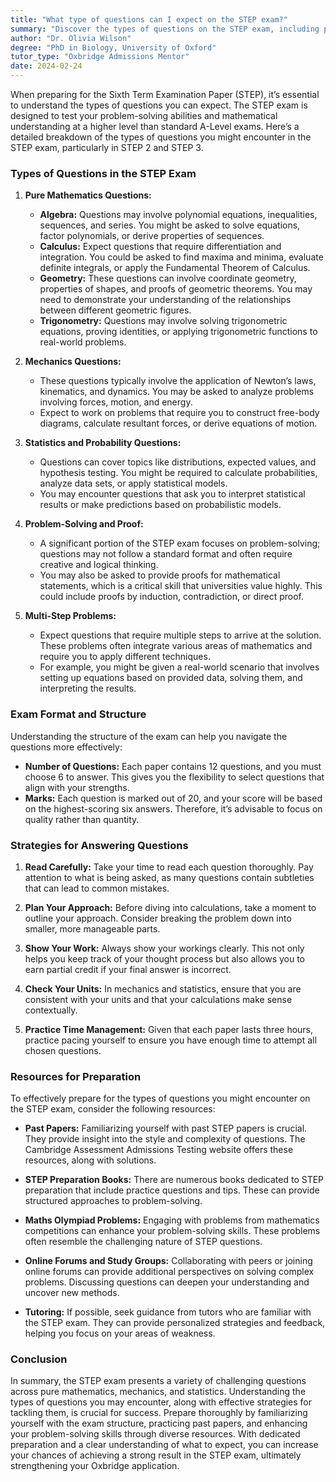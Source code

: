 ```yaml
---
title: "What type of questions can I expect on the STEP exam?"
summary: "Discover the types of questions on the STEP exam, including pure mathematics, algebra, and problem-solving to prepare effectively for STEP 2 and 3."
author: "Dr. Olivia Wilson"
degree: "PhD in Biology, University of Oxford"
tutor_type: "Oxbridge Admissions Mentor"
date: 2024-02-24
---
```


When preparing for the Sixth Term Examination Paper (STEP), it’s essential to understand the types of questions you can expect. The STEP exam is designed to test your problem-solving abilities and mathematical understanding at a higher level than standard A-Level exams. Here’s a detailed breakdown of the types of questions you might encounter in the STEP exam, particularly in STEP 2 and STEP 3.

### Types of Questions in the STEP Exam

1. **Pure Mathematics Questions:**
   - **Algebra:** Questions may involve polynomial equations, inequalities, sequences, and series. You might be asked to solve equations, factor polynomials, or derive properties of sequences.
   - **Calculus:** Expect questions that require differentiation and integration. You could be asked to find maxima and minima, evaluate definite integrals, or apply the Fundamental Theorem of Calculus.
   - **Geometry:** These questions can involve coordinate geometry, properties of shapes, and proofs of geometric theorems. You may need to demonstrate your understanding of the relationships between different geometric figures.
   - **Trigonometry:** Questions may involve solving trigonometric equations, proving identities, or applying trigonometric functions to real-world problems.

2. **Mechanics Questions:**
   - These questions typically involve the application of Newton’s laws, kinematics, and dynamics. You may be asked to analyze problems involving forces, motion, and energy.
   - Expect to work on problems that require you to construct free-body diagrams, calculate resultant forces, or derive equations of motion.

3. **Statistics and Probability Questions:**
   - Questions can cover topics like distributions, expected values, and hypothesis testing. You might be required to calculate probabilities, analyze data sets, or apply statistical models.
   - You may encounter questions that ask you to interpret statistical results or make predictions based on probabilistic models.

4. **Problem-Solving and Proof:**
   - A significant portion of the STEP exam focuses on problem-solving; questions may not follow a standard format and often require creative and logical thinking.
   - You may also be asked to provide proofs for mathematical statements, which is a critical skill that universities value highly. This could include proofs by induction, contradiction, or direct proof.

5. **Multi-Step Problems:**
   - Expect questions that require multiple steps to arrive at the solution. These problems often integrate various areas of mathematics and require you to apply different techniques.
   - For example, you might be given a real-world scenario that involves setting up equations based on provided data, solving them, and interpreting the results.

### Exam Format and Structure

Understanding the structure of the exam can help you navigate the questions more effectively:

- **Number of Questions:** Each paper contains 12 questions, and you must choose 6 to answer. This gives you the flexibility to select questions that align with your strengths.
- **Marks:** Each question is marked out of 20, and your score will be based on the highest-scoring six answers. Therefore, it’s advisable to focus on quality rather than quantity.
  
### Strategies for Answering Questions

1. **Read Carefully:** Take your time to read each question thoroughly. Pay attention to what is being asked, as many questions contain subtleties that can lead to common mistakes.
  
2. **Plan Your Approach:** Before diving into calculations, take a moment to outline your approach. Consider breaking the problem down into smaller, more manageable parts.

3. **Show Your Work:** Always show your workings clearly. This not only helps you keep track of your thought process but also allows you to earn partial credit if your final answer is incorrect.

4. **Check Your Units:** In mechanics and statistics, ensure that you are consistent with your units and that your calculations make sense contextually.

5. **Practice Time Management:** Given that each paper lasts three hours, practice pacing yourself to ensure you have enough time to attempt all chosen questions. 

### Resources for Preparation

To effectively prepare for the types of questions you might encounter on the STEP exam, consider the following resources:

- **Past Papers:** Familiarizing yourself with past STEP papers is crucial. They provide insight into the style and complexity of questions. The Cambridge Assessment Admissions Testing website offers these resources, along with solutions.
  
- **STEP Preparation Books:** There are numerous books dedicated to STEP preparation that include practice questions and tips. These can provide structured approaches to problem-solving.

- **Maths Olympiad Problems:** Engaging with problems from mathematics competitions can enhance your problem-solving skills. These problems often resemble the challenging nature of STEP questions.

- **Online Forums and Study Groups:** Collaborating with peers or joining online forums can provide additional perspectives on solving complex problems. Discussing questions can deepen your understanding and uncover new methods.

- **Tutoring:** If possible, seek guidance from tutors who are familiar with the STEP exam. They can provide personalized strategies and feedback, helping you focus on your areas of weakness.

### Conclusion

In summary, the STEP exam presents a variety of challenging questions across pure mathematics, mechanics, and statistics. Understanding the types of questions you may encounter, along with effective strategies for tackling them, is crucial for success. Prepare thoroughly by familiarizing yourself with the exam structure, practicing past papers, and enhancing your problem-solving skills through diverse resources. With dedicated preparation and a clear understanding of what to expect, you can increase your chances of achieving a strong result in the STEP exam, ultimately strengthening your Oxbridge application.
    
